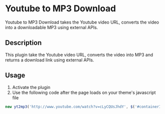 Youtube to MP3 Download
=======

Youtube to MP3 Download takes the Youtube video URL, converts the video into a downloadable MP3 using external APIs.

Description
-----------

This plugin take the Youtube video URL, converts the video into MP3 and returns a download link using external APIs.

Usage
----------
 1. Activate the plugin
 2. Use the following code after the page loads on your theme's javascript file

```javascript
new yt2mp3('http://www.youtube.com/watch?v=cLyCQUsJhdY', $('#containerID'));
```